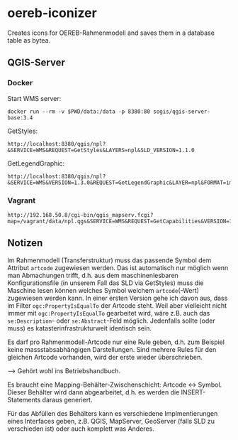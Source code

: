 # oereb-iconizer
Creates icons for OEREB-Rahmenmodell and saves them in a database table as bytea.

## QGIS-Server

### Docker
Start WMS server:
```
docker run --rm -v $PWD/data:/data -p 8380:80 sogis/qgis-server-base:3.4
```

GetStyles:
```
http://localhost:8380/qgis/npl?&SERVICE=WMS&REQUEST=GetStyles&LAYERS=npl&SLD_VERSION=1.1.0
```

GetLegendGraphic:
```
http://localhost:8380/qgis/npl?&SERVICE=WMS&VERSION=1.3.0&REQUEST=GetLegendGraphic&LAYER=npl&FORMAT=image/png&STYLE=default&SLD_VERSION=1.1.0&RULELABEL=false&LAYERTITLE=false
```

### Vagrant
```
http://192.168.50.8/cgi-bin/qgis_mapserv.fcgi?map=/vagrant/data/npl.qgs&SERVICE=WMS&REQUEST=GetCapabilities&VERSION=1.3.0
```



## Notizen
Im Rahmenmodell (Transferstruktur) muss das passende Symbol dem Attribut `artcode` zugewiesen werden. Das ist automatisch nur möglich wenn man Abmachungen trifft, d.h. aus dem maschinenlesbaren Konfigurationsfile (in unserem Fall das SLD via GetStyles) muss die Maschine lesen können welches Symbol welchem `artcode`(-Wert) zugewiesen werden kann. In einer ersten Version gehe ich davon aus, dass im Filter `ogc:PropertyIsEqualTo` der Artcode steht. Weil aber vielleicht nicht immer mit  `ogc:PropertyIsEqualTo` gearbeitet wird, wäre z.B. auch das `se:Description`- oder `se:Abstract`-Feld möglich. Jedenfalls sollte (oder muss) es katasterinfrastrukturweit identisch sein.

Es darf pro Rahmenmodell-Artcode nur eine Rule geben, d.h. zum Beispiel keine massstabsabhängigen Darstellungen. Sind mehrere Rules für den gleichen Artcode vorhanden, wird der erste wieder überschrieben.



--> Gehört wohl ins Betriebshandbuch.

Es braucht eine Mapping-Behälter-Zwischenschicht: Artcode <-> Symbol. Dieser Behälter wird dann abgearbeitet, d.h. es werden die INSERT-Statements daraus generiert.

Für das Abfüllen des Behälters kann es verschiedene Implmentierungen eines Interfaces geben, z.B. QGIS, MapServer, GeoServer (falls SLD zu verschieden ist) oder auch komplett was Anderes.

